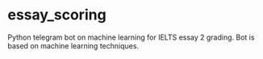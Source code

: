 # essay_scoring
Python telegram bot on machine learning for IELTS essay 2 grading. Bot is based on machine learning techniques.
